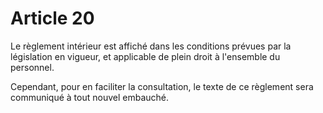 # Article 20

  
 Le règlement intérieur est affiché dans les conditions prévues par la législation en vigueur, et applicable de plein droit à l'ensemble du personnel.  
  
 Cependant, pour en faciliter la consultation, le texte de ce règlement sera communiqué à tout nouvel embauché.  
